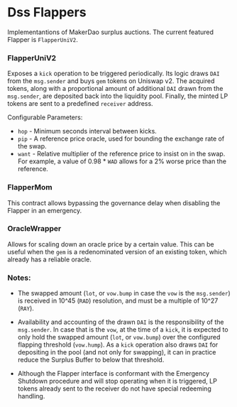 # Dss Flappers

Implementantions of MakerDao surplus auctions. The current featured Flapper is `FlapperUniV2`.

### FlapperUniV2

Exposes a `kick` operation to be triggered periodically. Its logic draws `DAI` from the `msg.sender` and buys `gem` tokens on Uniswap v2. The acquired tokens, along with a proportional amount of additional `DAI` drawn from the `msg.sender`, are deposited back into the liquidity pool. Finally, the minted LP tokens are sent to a predefined `receiver` address.

Configurable Parameters:
* `hop` - Minimum seconds interval between kicks.
* `pip` - A reference price oracle, used for bounding the exchange rate of the swap.
* `want` - Relative multiplier of the reference price to insist on in the swap. For example, a value of 0.98 * `WAD` allows for a 2% worse price than the reference.

### FlapperMom

This contract allows bypassing the governance delay when disabling the Flapper in an emergency.

### OracleWrapper

Allows for scaling down an oracle price by a certain value. This can be useful when the `gem` is a redenominated version of an existing token, which already has a reliable oracle.

### Notes:

* The swapped amount (`lot`, or `vow.bump` in case the `vow` is the `msg.sender`) is received in 10^45 (`RAD`) resolution, and must be a multiple of 10^27 (`RAY`).

* Availability and accounting of the drawn `DAI` is the responsibility of the `msg.sender`. In case that is the `vow`, at the time of a `kick`, it is expected to only hold the swapped amount (`lot`, or `vow.bump`) over the configured flapping threshold (`vow.hump`). As a `kick` operation also draws `DAI` for depositing in the pool (and not only for swapping), it can in practice reduce the Surplus Buffer to below that threshold.

* Although the Flapper interface is conformant with the Emergency Shutdown procedure and will stop operating when it is triggered, LP tokens already sent to the receiver do not have special redeeming handling.

